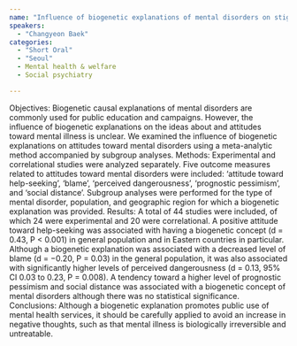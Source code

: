 ```yaml
---
name: "Influence of biogenetic explanations of mental disorders on stigma and help seeking behavior A systematic review and meta analysis"
speakers:
  - "Changyeon Baek"
categories:
  - "Short Oral"
  - "Seoul"
  - Mental health & welfare
  - Social psychiatry

---
```


Objectives: Biogenetic causal explanations of mental disorders are commonly used for public education and campaigns. However, the influence of biogenetic explanations on the ideas about and attitudes toward mental illness is unclear. We examined the influence of biogenetic explanations on attitudes toward mental disorders using a meta-analytic method accompanied by subgroup analyses. 
Methods: Experimental and correlational studies were analyzed separately. Five outcome measures related to attitudes toward mental disorders were included: ‘attitude toward help-seeking’, ‘blame’, ‘perceived dangerousness’, ‘prognostic pessimism’, and ‘social distance’. Subgroup analyses were performed for the type of mental disorder, population, and geographic region for which a biogenetic explanation was provided.
Results: A total of 44 studies were included, of which 24 were experimental and 20 were correlational. A positive attitude toward help-seeking was associated with having a biogenetic concept (d = 0.43, P < 0.001) in general population and in Eastern countries in particular. Although a biogenetic explanation was associated with a decreased level of blame (d = −0.20, P = 0.03) in the general population, it was also associated with significantly higher levels of perceived dangerousness (d = 0.13, 95% CI 0.03 to 0.23, P = 0.008). A tendency toward a higher level of prognostic pessimism and social distance was associated with a biogenetic concept of mental disorders although there was no statistical significance. 
Conclusions: Although a biogenetic explanation promotes public use of mental health services, it should be carefully applied to avoid an increase in negative thoughts, such as that mental illness is biologically irreversible and untreatable.
